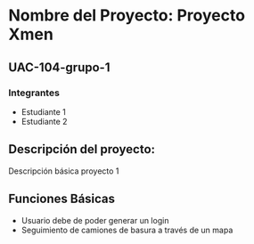 
# Nombre del Proyecto: Proyecto Xmen

## UAC-104-grupo-1

### Integrantes
- Estudiante 1
- Estudiante 2

## Descripción del proyecto:
Descripción básica proyecto 1

## Funciones Básicas
- Usuario debe de poder generar un login
- Seguimiento de camiones de basura a través de un mapa

